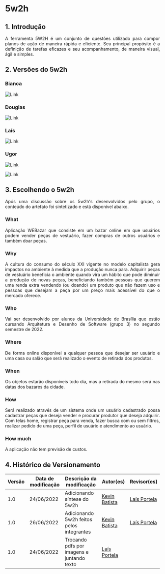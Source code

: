 # 5w2h

## 1. Introdução
<p align="justify">
A ferramenta 5W2H é um conjunto de questões utilizado para compor planos de ação de maneira rápida e eficiente. Seu principal propósito é a definição de tarefas eficazes e seu acompanhamento, de maneira visual, ágil e simples. 
</p>

## 2. Versões do 5w2h

### Bianca 

![Link](../img/5w2h/5w2h-Bianca.jpg)

### Douglas 

![Link](../img/5w2h/5w2h-Douglas.jpeg)

### Laís 

![Link](../img/5w2h/5w2h-Lais.jpg)

### Ugor 

![Link ](../img/5w2h/5w2h-Ugor_page-0001.jpg)

![Link ](../img/5w2h/5w2h-Ugor_page-0002.jpg)


## 3. Escolhendo o 5w2h
<p align="justify">
  Após uma discussão sobre os 5w2h's desenvolvidos pelo grupo, o conteúdo do artefato foi sintetizado e está disponível abaixo.
</p>

### What
<p align="justify">
Aplicação WEBazar que consiste em um bazar online em que usuários podem vender peças de vestuário, fazer compras de outros usuários e também doar peças.
</p>

### Why
<p align="justify">
A cultura do consumo do século XXI vigente no modelo capitalista gera impactos no ambiente à medida que a produção nunca para. Adquirir peças de vestuário beneficia o ambiente quando vira um hábito que pode diminuir a produção de novas peças, beneficiando também pessoas que querem uma renda extra vendendo (ou doando) um produto que não fazem uso e pessoas que desejam a peça por um preço mais acessível do que o mercado oferece. 
</p>

### Who
<p align="justify">
Vai ser desenvolvido por alunos da Universidade de Brasília que estão cursando Arquitetura e Desenho de Software (grupo 3)  no segundo semestre de 2022.
</p>

### Where
<p align="justify">
De forma online disponível a qualquer pessoa que desejar ser usuário e uma casa ou salão que será realizado o evento de retirada dos produtos.
</p>

### When
<p align="justify">
Os objetos estarão disponíveis todo dia, mas a retirada do mesmo será nas datas dos bazares da cidade.
</p>

### How
<p align="justify">
Será realizado através de um sistema onde um usuário cadastrado possa cadastrar peças que deseja vender e procurar produtor que deseja adquirir. Com telas home, registrar peça para venda, fazer busca com ou sem filtros, realizar pedido de uma peça, perfil de usuário e atendimento ao usuário.
</p>

### How much
<p align="justify">
A aplicação não tem previsão de custos.
</p>

## 4. Histórico de Versionamento

|Versão|Data de modificação|Descrição da modificação|Autor(es)|Revisor(es)|
|-|-|-|-|-|
|1.0|24/06/2022|Adicionando síntese do 5w2h|[Kevin Batista](https://github.com/k3vin-batista)|[Laís Portela](https://github.com/laispa)|
|1.0|26/06/2022|Adicionando 5w2h feitos pelos integrantes|[Kevin Batista](https://github.com/k3vin-batista)|[Laís Portela](https://github.com/laispa)|
|1.0|24/06/2022| Trocando pdfs por imagens e juntando texto| [Laís Portela](https://github.com/laispa)| |